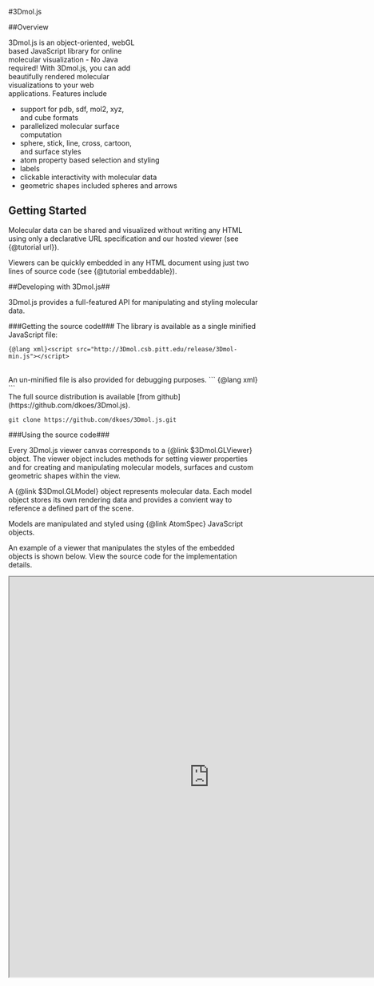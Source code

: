 <style>
.page-title {visibility: hidden; height: 0px; width: 0px;} //hack to get rid of Index
</style>
<script src="http://3Dmol.csb.pitt.edu/release/3Dmol-min.js"></script> 
#3Dmol.js
<div  style="float: right; height: 250px; width: 250px; position: relative;" class='viewer_3Dmoljs' data-pdb='1UBQ' data-backgroundcolor='0xffffff' data-style='{"cartoon":{"color": "spectrum"}}'></div>  
<script>
setInterval(function() {
 if($3Dmol.viewers) if($3Dmol.viewers[0]) {
    var view = $3Dmol.viewers[0];
    view.rotate(1);
 }
}, 50);
</script>
##Overview    

3Dmol.js is an object-oriented, webGL based JavaScript library for online molecular visualization - No Java required!
With 3Dmol.js, you can add beautifully rendered molecular visualizations to your web applications.  Features include
 * support for pdb, sdf, mol2, xyz, and cube formats
 * parallelized molecular surface computation
 * sphere, stick, line, cross, cartoon, and surface styles
 * atom property based selection and styling
 * labels
 * clickable interactivity with molecular data
 * geometric shapes included spheres and arrows

## Getting Started ##

Molecular data can be shared and visualized without writing any HTML
 using only a declarative URL specification and our hosted viewer (see {@tutorial url}).

Viewers can be quickly embedded in any HTML document using just two lines of source code (see {@tutorial embeddable}).

##Developing with 3Dmol.js##

3Dmol.js provides a full-featured API for manipulating and styling molecular data.

###Getting the source code###
The library is available as a single minified JavaScript file:

``` 
{@lang xml}<script src="http://3Dmol.csb.pitt.edu/release/3Dmol-min.js"></script> 
```

<br>
An un-minified file is also provided for debugging purposes.
``` 
{@lang xml}<script src="http://3Dmol.csb.pitt.edu/release/3Dmol.js"></script> 
```

<br>
The full source distribution is available [from github](https://github.com/dkoes/3Dmol.js).

```
git clone https://github.com/dkoes/3Dmol.js.git
``` 

###Using the source code###

Every 3Dmol.js viewer canvas corresponds to a {@link $3Dmol.GLViewer} object. The viewer object
includes methods for setting viewer properties and for creating and manipulating molecular models, surfaces
and custom geometric shapes within the view.

A {@link $3Dmol.GLModel} object represents molecular data.  Each model object stores its own
rendering data and provides a convient way to reference a defined part of the scene.

Models are manipulated and styled using {@link AtomSpec} JavaScript objects. 

An example of a viewer that manipulates the styles of the embedded objects is shown below.  View the source code for the implementation details.

<iframe width=800, height=800 src="http://3dmol.csb.pitt.edu/doc/example.html"></iframe> 
